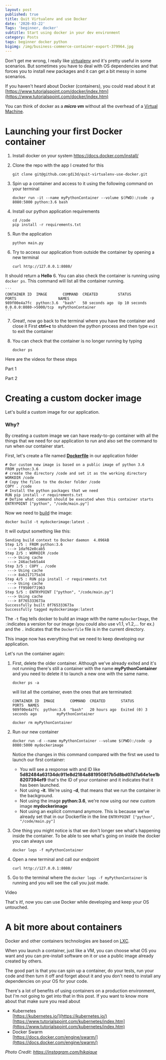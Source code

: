 ```yaml
---
layout: post
published: true
title: Quit Virtualenv and use Docker
date: '2020-03-22'
Tags: 'beginner, docker'
subtitle: Start using docker in your dev environment
category: Posts
tags: beginner docker python
bigimg: /img/business-commerce-container-export-379964.jpg
---
```

Don't get me wrong, I really like [virtualenv](virtualenv.pypa.io "virtualenv.pypa.io") and it's pretty useful in some scenarios. But sometimes you have to deal with OS dependencies and that forces you to install new packages and it can get a bit messy in some scenarios.

If you haven't heard about Docker (containers), you could read about it at [https://www.tutorialspoint.com/docker/index.htm](https://www.tutorialspoint.com/docker/index.htm)

You can think of docker as a ***micro vm*** without all the overhead of a [Virtual Machine](https://www.tutorialspoint.com/ubuntu/ubuntu_virtual_machines.htm). 

# Launching your first Docker container

1. Install docker on your system https://docs.docker.com/install/
2. Clone the repo with the app I created for this

    ```
    git clone git@github.com:gdi3d/quit-virtualenv-use-docker.git
    ```
    
2. Spin up a container and access to it using the following command on your terminal
  
   ```
   docker run -it --name myPythonContainer --volume $(PWD):/code -p 8080:5000 python:3.6 bash
   ```
   
3. Install our python application requirements  
    
    ```
    cd /code
    pip install -r requirements.txt
    ```
4. Run the application  
    
    ```
    python main.py
    ```
5. Try to access our application from outside the container by opening a new terminal 
    
    ```
    curl http://127.0.0.1:8080/
    ```
It should return a **Hello**
6. You can also check the container is running using `docker ps`. This command will list all the container running.

    ```
    CONTAINER ID  IMAGE       COMMAND  CREATED         STATUS         PORTS                   NAMES
    989f00e4a7fc  python:3.6  "bash"   50 seconds ago  Up 10 seconds  0.0.0.0:8080->5000/tcp  myPythonContainer
    ```

7. Great!, now go back to the terminal where you have the container and close it First **ctrl+c** to shutdown the python process and then type `exit` to exit the container
8. You can check that the container is no longer running by typing
    
    ```
    docker ps
    ```

Here are the videos for these steps

Part 1
<script id="asciicast-Fy0X3UnBSIJNjqzzkc8tBDUrW" src="https://asciinema.org/a/Fy0X3UnBSIJNjqzzkc8tBDUrW.js" async></script>

Part 2
<script id="asciicast-0rN0Rcd4tp2ULRHMH9zUyz8tV" src="https://asciinema.org/a/NaeBsC0xKSQUOyPP3QHJ1qF0d.js" async></script>

# Creating a custom docker image 

Let's build a custom image for our application.

### Why?

By creating a custom image we can have ready-to-go container with all the things that we need for our application to run and also set the command to run when our container start.

First, let's create a file named **[Dockerfile](https://docs.docker.com/engine/reference/builder/)** in our application folder 

```
# Our custom new image is based on a public image of python 3.6
FROM python:3.6
# create the directory /code and set it as the working directory
WORKDIR /code
# Copy the files to the docker folder /code
COPY . /code
# Install the python packages that we need
RUN pip install -r requirements.txt
# Define what command should be executed when this container starts
ENTRYPOINT ["python", "/code/main.py"]
```

Now we need to [build](https://docs.docker.com/engine/reference/commandline/build/) the image:

```
docker build -t mydockerimage:latest .
```
It will output something like this:

```
Sending build context to Docker daemon  4.096kB
Step 1/5 : FROM python:3.6
 ---> 1daf62e8cab5
Step 2/5 : WORKDIR /code
 ---> Using cache
 ---> 246ac5eb5a44
Step 3/5 : COPY . /code
 ---> Using cache
 ---> 8ab217175a34
Step 4/5 : RUN pip install -r requirements.txt
 ---> Using cache
 ---> ff9500f71963
Step 5/5 : ENTRYPOINT ["python", "/code/main.py"]
 ---> Using cache
 ---> 8f765333673a
Successfully built 8f765333673a
Successfully tagged mydockerimage:latest
```

The `-t` flag tells docker to build an image with the name `myDockerImage`, the `:`indicates a version for our image (you could also use v1.1, v1.2,... for ex.) and the `.` indicates that the `Dockerfile` file is in the current directory.

This image now has everything that we need to keep developing our application. 

Let's run the container again:

1. First, delete the older container. Although we've already exited and it's not running there's still a container with the name **myPythonContainer** and you need to delete it to launch a new one with the same name.

    ```
    docker ps -a
    ```
    
    will list all the container, even the ones that are terminated:
    
    ```
    CONTAINER ID  IMAGE       COMMAND  CREATED       STATUS                    PORTS  NAMES
    989f00e4a7fc  python:3.6  "bash"   20 hours ago  Exited (0) 3 seconds ago         myPythonContainer
    ```
    
    ```
    docker rm myPythonContainer
    ```
2. Run our new container

    ```
    docker run -d --name myPythonContainer --volume $(PWD):/code -p 8080:5000 mydockerimage
    ```
    Notice the changes in this command compared with the first we used to launch our first container:
    - You will see a response with and ID like **5d82484a63134dc911e8d2184a881950817b5d8bd07d7a64e1ee1b8207394ef9** that's the ID of your container and it indicates that it has been launched.
    - Not using **-it**. We're using **-d**, that means that we run the container in the background.
    - Not using the image **python:3.6**, we're now using our new custom image **mydockerimage**
    - Not using an explicit command anymore. This is because we've already set that in our Dockerfile in the line `ENTRYPOINT ["python", "/code/main.py"]`
3. One thing you might notice is that we don't longer see what's happening inside the container. To be able to see what's going on inside the docker you can always use

    ```
    docker logs -f myPythonContainer
    ``` 
4. Open a new terminal and call our endpoint

    ```
    curl http://127.0.0.1:8080/
    ```
5. Go to the terminal where the `docker logs -f myPythonContainer` is running and you will see the call you just made.

Video
<script id="asciicast-cIMqUv6zfbDgrBOo5YLEPy99I" src="https://asciinema.org/a/cIMqUv6zfbDgrBOo5YLEPy99I.js" async></script>
    

That's it!, now you can use Docker while developing and keep your OS untouched.

# A bit more about containers

Docker and other containers technologies are based on [LXC](https://linuxcontainers.org/). 

When you launch a container, just like a VM, you can choose what OS you want and you can pre-install software on it or use a public image already created by others.

The good part is that you can spin up a container, do your tests, run your code and then turn it off and forget about it and you don't need to install any dependencies on your OS for your code.

There's a lot of benefits of using containers on a production environment, but I'm not going to get into that in this post. If you want to know more about that make sure you read about 
- Kubernetes  
  [https://kubernetes.io/](https://kubernetes.io/)  
  [https://www.tutorialspoint.com/kubernetes/index.htm](https://www.tutorialspoint.com/kubernetes/index.htm)
- Docker Swarm  
  [https://docs.docker.com/engine/swarm/](https://docs.docker.com/engine/swarm/)  
  
*Photo Credit: https://instagram.com/hikaique*